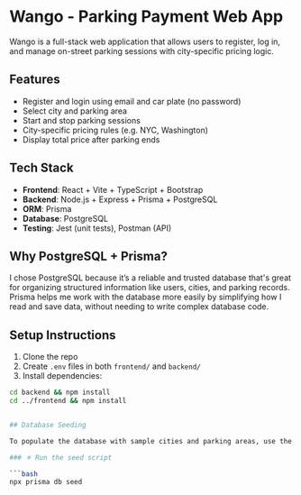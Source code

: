 # Wango - Parking Payment Web App

Wango is a full-stack web application that allows users to register, log in, and manage on-street parking sessions with city-specific pricing logic.

## Features

- Register and login using email and car plate (no password)
- Select city and parking area
- Start and stop parking sessions
- City-specific pricing rules (e.g. NYC, Washington)
- Display total price after parking ends

## Tech Stack

- **Frontend**: React + Vite + TypeScript + Bootstrap
- **Backend**: Node.js + Express + Prisma + PostgreSQL
- **ORM**: Prisma
- **Database**: PostgreSQL
- **Testing**: Jest (unit tests), Postman (API)

## Why PostgreSQL + Prisma?

I chose PostgreSQL because it’s a reliable and trusted database that's great for organizing structured information like users, cities, and parking records. Prisma helps me work with the database more easily by simplifying how I read and save data, without needing to write complex database code.

## Setup Instructions

1. Clone the repo
2. Create `.env` files in both `frontend/` and `backend/`
3. Install dependencies:

```bash
cd backend && npm install
cd ../frontend && npm install


## Database Seeding

To populate the database with sample cities and parking areas, use the Prisma seed script.

### ✳ Run the seed script

```bash
npx prisma db seed
